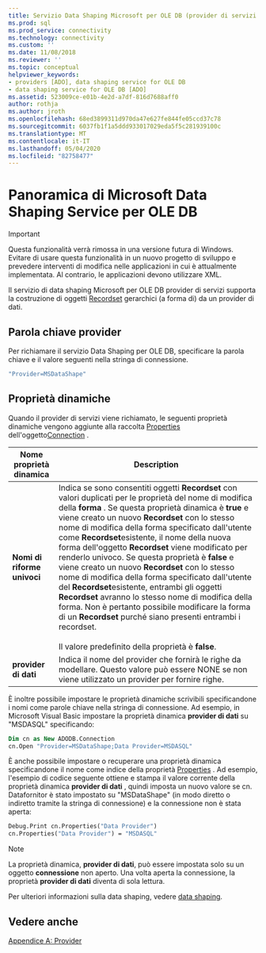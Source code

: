 ```yaml
---
title: Servizio Data Shaping Microsoft per OLE DB (provider di servizi ADO) | Microsoft Docs
ms.prod: sql
ms.prod_service: connectivity
ms.technology: connectivity
ms.custom: ''
ms.date: 11/08/2018
ms.reviewer: ''
ms.topic: conceptual
helpviewer_keywords:
- providers [ADO], data shaping service for OLE DB
- data shaping service for OLE DB [ADO]
ms.assetid: 523009ce-e01b-4e2d-a7df-816d7688aff0
author: rothja
ms.author: jroth
ms.openlocfilehash: 68ed3899311d970da47e627fe844fe05ccd37c78
ms.sourcegitcommit: 6037fb1f1a5ddd933017029eda5f5c281939100c
ms.translationtype: MT
ms.contentlocale: it-IT
ms.lasthandoff: 05/04/2020
ms.locfileid: "82758477"
---
```

# <a name="microsoft-data-shaping-service-for-ole-db-overview"></a>Panoramica di Microsoft Data Shaping Service per OLE DB
> [!IMPORTANT]
>  Questa funzionalità verrà rimossa in una versione futura di Windows. Evitare di usare questa funzionalità in un nuovo progetto di sviluppo e prevedere interventi di modifica nelle applicazioni in cui è attualmente implementata. Al contrario, le applicazioni devono utilizzare XML.

 Il servizio di data shaping Microsoft per OLE DB provider di servizi supporta la costruzione di oggetti [Recordset](../../../ado/reference/ado-api/recordset-object-ado.md) gerarchici (a forma di) da un provider di dati.

## <a name="provider-keyword"></a>Parola chiave provider
 Per richiamare il servizio Data Shaping per OLE DB, specificare la parola chiave e il valore seguenti nella stringa di connessione.

```vb
"Provider=MSDataShape"
```

## <a name="dynamic-properties"></a>Proprietà dinamiche
 Quando il provider di servizi viene richiamato, le seguenti proprietà dinamiche vengono aggiunte alla raccolta [Properties](../../../ado/reference/ado-api/properties-collection-ado.md) dell'oggetto[Connection](../../../ado/reference/ado-api/connection-object-ado.md) .

|Nome proprietà dinamica|Description|
|---------------------------|-----------------|
|**Nomi di riforme univoci**|Indica se sono consentiti oggetti **Recordset** con valori duplicati per le proprietà del nome di modifica della **forma** . Se questa proprietà dinamica è **true** e viene creato un nuovo **Recordset** con lo stesso nome di modifica della forma specificato dall'utente come **Recordset**esistente, il nome della nuova forma dell'oggetto **Recordset** viene modificato per renderlo univoco. Se questa proprietà è **false** e viene creato un nuovo **Recordset** con lo stesso nome di modifica della forma specificato dall'utente del **Recordset**esistente, entrambi gli oggetti **Recordset** avranno lo stesso nome di modifica della forma. Non è pertanto possibile modificare la forma di un **Recordset** purché siano presenti entrambi i recordset.<br /><br /> Il valore predefinito della proprietà è **false**.|
|**provider di dati**|Indica il nome del provider che fornirà le righe da modellare. Questo valore può essere NONE se non viene utilizzato un provider per fornire righe.|

 È inoltre possibile impostare le proprietà dinamiche scrivibili specificandone i nomi come parole chiave nella stringa di connessione. Ad esempio, in Microsoft Visual Basic impostare la proprietà dinamica **provider di dati** su "MSDASQL" specificando:

```vb
Dim cn as New ADODB.Connection
cn.Open "Provider=MSDataShape;Data Provider=MSDASQL"
```

 È anche possibile impostare o recuperare una proprietà dinamica specificandone il nome come indice della proprietà [Properties](../../../ado/reference/ado-api/properties-collection-ado.md) . Ad esempio, l'esempio di codice seguente ottiene e stampa il valore corrente della proprietà dinamica **provider di dati** , quindi imposta un nuovo valore se cn. Datafornitor è stato impostato su "MSDataShape" (in modo diretto o indiretto tramite la stringa di connessione) e la connessione non è stata aperta:

```vb
Debug.Print cn.Properties("Data Provider")
cn.Properties("Data Provider") = "MSDASQL"
```

> [!NOTE]
>  La proprietà dinamica, **provider di dati**, può essere impostata solo su un oggetto **connessione** non aperto. Una volta aperta la connessione, la proprietà **provider di dati** diventa di sola lettura.

 Per ulteriori informazioni sulla data shaping, vedere [data shaping](../../../ado/guide/data/data-shaping-overview.md).

## <a name="see-also"></a>Vedere anche
 [Appendice A: Provider](../../../ado/guide/appendixes/appendix-a-providers.md)
